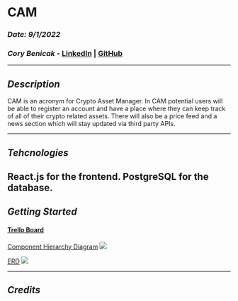 # **CAM**
### *Date: 9/1/2022*

### *Cory Benicak* - [LinkedIn](https://www.linkedin.com/in/corybenicak/) | [GitHub](https://github.com/cbenks)
---
## ***Description***

CAM is an acronym for Crypto Asset Manager. In CAM potential users will be able to register an account and have a place where they can keep track of all of their crypto related assets. There will also be a price feed and a news section which will stay updated via third party APIs.

---
## ***Tehcnologies***

React.js for the frontend. PostgreSQL for the database.
---
## ***Getting Started***

#### [Trello Board]()  
[Component Hierarchy Diagram](https://i.imgur.com/dU9uAgg.png) ![](https://i.imgur.com/dU9uAgg.png)
 
 [ERD](https://i.imgur.com/kUGZQ2O.png) ![](https://i.imgur.com/kUGZQ2O.png)


---
## ***Credits***